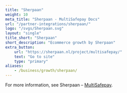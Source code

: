 ```yaml
---
title: "Sherpaan"
weight: 10
meta_title: "Sherpaan - MultiSafepay Docs"
url: "/partner-integrations/sherpaan/"
logo: "/svgs/Sherpaan.svg"
layout: "single"
title_short: "Sherpaan"
short_description: "Ecommerce growth by Sherpaan"
extra_button:
    url: "https://sherpaan.nl/project/multisafepay/" 
    text: "Go to site" 
    type: "primary"
aliases: 
    - /business/growth/sherpaan/
---
```


For more information, see Sherpaan – [MultiSafepay](https://sherpaan.nl/project/multisafepay/).
